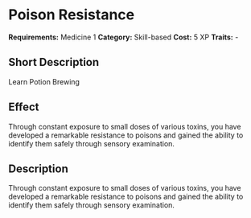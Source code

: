 # Poison Resistance

**Requirements:** Medicine 1
**Category:** Skill-based
**Cost:** 5 XP
**Traits:** -


## Short Description
Learn Potion Brewing
## Effect
Through constant exposure to small doses of various toxins, you have developed a remarkable resistance to poisons and gained the ability to identify them safely through sensory examination.

## Description
Through constant exposure to small doses of various toxins, you have developed a remarkable resistance to poisons and gained the ability to identify them safely through sensory examination.
